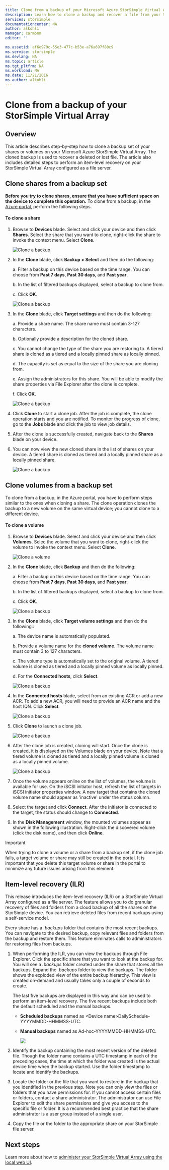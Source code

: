 ```yaml
---
title: Clone from a backup of your Microsoft Azure StorSimple Virtual Array
description: Learn how to clone a backup and recover a file from your StorSimple Virtual Array.
services: storsimple
documentationcenter: NA
author: alkohli
manager: carmonm
editor: ''

ms.assetid: af6e979c-55e3-477c-b53e-a76a697f80c9
ms.service: storsimple
ms.devlang: NA
ms.topic: article
ms.tgt_pltfrm: NA
ms.workload: NA
ms.date: 11/21/2016
ms.author: alkohli
---
```

# Clone from a backup of your StorSimple Virtual Array

## Overview

This article describes step-by-step how to clone a backup set of your shares or volumes on your Microsoft Azure StorSimple Virtual Array. The cloned backup is used to recover a deleted or lost file. The article also includes detailed steps to perform an item-level recovery on your StorSimple Virtual Array configured as a file server.

## Clone shares from a backup set

**Before you try to clone shares, ensure that you have sufficient space on the device to complete this operation.** To clone from a backup, in the [Azure portal](https://portal.azure.com/), perform the following steps.

#### To clone a share

1. Browse to **Devices** blade. Select and click your device and then click **Shares**. Select the share that you want to clone, right-click the share to invoke the context menu. Select **Clone**.
   
   ![Clone a backup](./media/storsimple-virtual-array-clone/cloneshare1.png)
2. In the **Clone** blade, click **Backup > Select** and then do the following: 
   
   a.    Filter a backup on this device based on the time range. You can choose from **Past 7 days**, **Past 30 days**, and **Past year**.
   
   b.    In the list of filtered backups displayed, select a backup to clone from.
   
   c.    Click **OK**.
   
   ![Clone a backup](./media/storsimple-virtual-array-clone/cloneshare3.png)
3. In the **Clone** blade, click **Target settings** and then do the following:
   
   a.    Provide a share name. The share name must contain 3-127 characters.
   
   b.    Optionally provide a description for the cloned share.
   
   c.    You cannot change the type of the share you are restoring to. A tiered share is cloned as a tiered and a locally pinned share as locally pinned.
   
   d.    The capacity is set as equal to the size of the share you are cloning from.
   
   e.    Assign the administrators for this share. You will be able to modify the share properties via File Explorer after the clone is complete.
   
   f.    Click **OK**.
   
   ![Clone a backup](./media/storsimple-virtual-array-clone/cloneshare6.png)

4. Click **Clone** to start a clone job. After the job is complete, the clone operation starts and you are notified. To monitor the progress of clone, go to the **Jobs** blade and click the job to view job details.
5. After the clone is successfully created, navigate back to the **Shares** blade on your device.
6. You can now view the new cloned share in the list of shares on your device. A tiered share is cloned as tiered and a locally pinned share as a locally pinned share.
   
   ![Clone a backup](./media/storsimple-virtual-array-clone/cloneshare10.png)

## Clone volumes from a backup set

To clone from a backup, in the Azure portal, you have to perform steps similar to the ones when cloning a share. The clone operation clones the backup to a new volume on the same virtual device; you cannot clone to a different device.

#### To clone a volume

1. Browse to **Devices** blade. Select and click your device and then click **Volumes**. Selec the volume that you want to clone, right-click the volume to invoke the context menu. Select **Clone**.
   
   ![Clone a volume](./media/storsimple-virtual-array-clone/clonevolume1.png)
2. In the **Clone** blade, click **Backup** and then do the following: 
   
   a.    Filter a backup on this device based on the time range. You can choose from **Past 7 days**, **Past 30 days**, and **Past year**. 
   
   b.    In the list of filtered backups displayed, select a backup to clone from.
   
   c.    Click **OK**.
   
   ![Clone a backup](./media/storsimple-virtual-array-clone/clonevolume3.png)
3. In the **Clone** blade, click **Target volume settings** and then do the following::
   
   a. The device name is automatically populated.
   
   b. Provide a volume name for the **cloned volume**. The volume name must contain 3 to 127 characters.
   
   c. The volume type is automatically set to the original volume. A tiered volume is cloned as tiered and a locally pinned volume as locally pinned.
   
   d. For the **Connected hosts**, click **Select**.
   
   ![Clone a backup](./media/storsimple-virtual-array-clone/clonevolume4.png)
4. In  the **Connected hosts** blade, select from an existing ACR or add a new ACR. To add a new ACR, you will need to provide an ACR name and the host IQN. Click **Select**.
   
   ![Clone a backup](./media/storsimple-virtual-array-clone/clonevolume5.png)
5. Click **Clone** to launch a clone job.
   
   ![Clone a backup](./media/storsimple-virtual-array-clone/clonevolume6.png)  
6. After the clone job is created, cloning will start. Once the clone is created, it is displayed on the Volumes blade on your device. Note that a tiered volume is cloned as tiered and a locally pinned volume is cloned as a locally pinned volume.
   
   ![Clone a backup](./media/storsimple-virtual-array-clone/clonevolume8.png)
7. Once the volume appears online on the list of volumes, the volume is available for use. On the iSCSI initiator host, refresh the list of targets in iSCSI initiator properties window. A new target that contains the cloned volume name should appear as 'inactive' under the status column.
8. Select the target and click **Connect**. After the initiator is connected to the target, the status should change to **Connected**.
9. In the **Disk Management** window, the mounted volumes appear as shown in the following illustration. Right-click the discovered volume (click the disk name), and then click **Online**.

> [!IMPORTANT]
> When trying to clone a volume or a share from a backup set, if the clone job fails, a target volume or share may still be created in the portal. It is important that you delete this target volume or share in the portal to minimize any future issues arising from this element.
> 
> 

## Item-level recovery (ILR)

This release introduces the item-level recovery (ILR) on a StorSimple Virtual Array configured as a file server. The feature allows you to do granular recovery of files and folders from a cloud backup of all the shares on the StorSimple device. You can retrieve deleted files from recent backups using a self-service model.

Every share has a *.backups* folder that contains the most recent backups. You can navigate to the desired backup, copy relevant files and folders from the backup and restore them. This feature eliminates calls to administrators for restoring files from backups.

1. When performing the ILR, you can view the backups through File Explorer. Click the specific share that you want to look at the backup for. You will see a *.backups* folder created under the share that stores all the backups. Expand the *.backups* folder to view the backups. The folder shows the exploded view of the entire backup hierarchy. This view is created on-demand and usually takes only a couple of seconds to create.
   
   The last five backups are displayed in this way and can be used to perform an item-level recovery. The five recent backups include both the default scheduled and the manual backups.
   
   * **Scheduled backups** named as &lt;Device name&gt;DailySchedule-YYYYMMDD-HHMMSS-UTC.
   * **Manual backups** named as Ad-hoc-YYYYMMDD-HHMMSS-UTC.
     
     ![](./media/storsimple-virtual-array-clone/image14.png)

2. Identify the backup containing the most recent version of the deleted file. Though the folder name contains a UTC timestamp in each of the preceding cases, the time at which the folder was created is the actual device time when the backup started. Use the folder timestamp to locate and identify the backups.

3. Locate the folder or the file that you want to restore in the backup that you identified in the previous step. Note you can only view the files or folders that you have permissions for. If you cannot access certain files or folders, contact a share administrator. The administrator can use File Explorer to edit the share permissions and give you access to the specific file or folder. It is a recommended best practice that the share administrator is a user group instead of a single user.

4. Copy the file or the folder to the appropriate share on your StorSimple file server.

## Next steps

Learn more about how to [administer your StorSimple Virtual Array using the local web UI](storsimple-ova-web-ui-admin.md).

